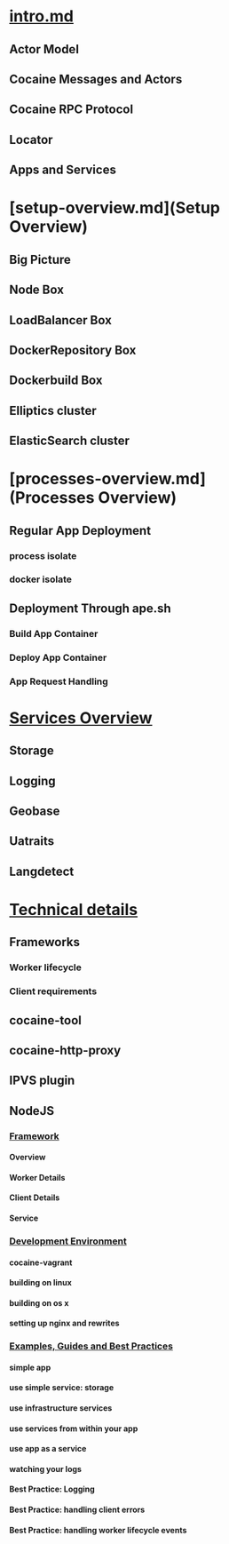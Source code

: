 
# [intro.md](Введение)

## Actor Model
## Cocaine Messages and Actors
## Cocaine RPC Protocol
## Locator
## Apps and Services


# [setup-overview.md](Setup Overview)

## Big Picture
## Node Box
## LoadBalancer Box
## DockerRepository Box
## Dockerbuild Box
## Elliptics cluster
## ElasticSearch cluster


# [processes-overview.md](Processes Overview)

## Regular App Deployment
### process isolate
### docker isolate

## Deployment Through ape.sh

### Build App Container
### Deploy App Container
### App Request Handling


# [Services Overview](services-overview.md)

## Storage
## Logging
## Geobase
## Uatraits
## Langdetect


# [Technical details](technical-details.md)

## Frameworks

### Worker lifecycle
### Client requirements


## cocaine-tool

## cocaine-http-proxy

## IPVS plugin


## NodeJS

### [Framework](nodejs-framework.md)

#### Overview

#### Worker Details
#### Client Details
#### Service


### [Development Environment](nodejs-development-environment.md)

#### cocaine-vagrant
#### building on linux
#### building on os x
#### setting up nginx and rewrites

### [Examples, Guides and Best Practices](nodejs-guides.md)

#### simple app
#### use simple service: storage
#### use infrastructure services
#### use services from within your app
#### use app as a service
#### watching your logs

#### Best Practice: Logging
#### Best Practice: handling client errors
#### Best Practice: handling worker lifecycle events


